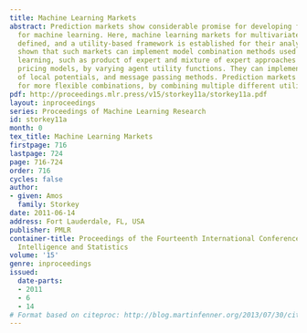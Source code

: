 ```yaml
---
title: Machine Learning Markets
abstract: Prediction markets show considerable promise for developing flexible mechanisms
  for machine learning. Here, machine learning markets for multivariate systems are
  defined, and a utility-based framework is established for their analysis. It is
  shown that such markets can implement model combination methods used in machine
  learning, such as product of expert and mixture of expert approaches as equilibrium
  pricing models, by varying agent utility functions. They can implement models composed
  of local potentials, and message passing methods. Prediction markets also allow
  for more flexible combinations, by combining multiple different utility functions.  [pdf]
pdf: http://proceedings.mlr.press/v15/storkey11a/storkey11a.pdf
layout: inproceedings
series: Proceedings of Machine Learning Research
id: storkey11a
month: 0
tex_title: Machine Learning Markets
firstpage: 716
lastpage: 724
page: 716-724
order: 716
cycles: false
author:
- given: Amos
  family: Storkey
date: 2011-06-14
address: Fort Lauderdale, FL, USA
publisher: PMLR
container-title: Proceedings of the Fourteenth International Conference on Artificial
  Intelligence and Statistics
volume: '15'
genre: inproceedings
issued:
  date-parts:
  - 2011
  - 6
  - 14
# Format based on citeproc: http://blog.martinfenner.org/2013/07/30/citeproc-yaml-for-bibliographies/
---
```

